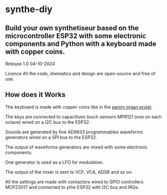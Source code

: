 # synthe-diy
<h2>Build your own synthetiseur based on the microcontroller ESP32 with some electronic components and Python with a keyboard made with copper coins.</h2>

Release 1.0 04-10-2024

Licence
All the code, shematics and design are open-source and free of use.

<h2>How does it Works</h2>

The keyboard is made with copper coins like in the <a href="https://arduino103.blogspot.com/2019/10/python-organ-creer-un-orgue.html">penny organ projet</a>.

The keys are connected to capacitives touch sensors MPR121 (one on each octave) wired on a I2C bus to the ESP32.

Sounds are generated by five AD9833 programmables waveforms generators wired on a SPI bus to the ESP32.

The output of waveforms generators are mixed with some electronic components.

One generator is used as a LFO for modulation.

The output of the mixer is sent to VCF, VCA, ADSR and so on.

All the settings are made with contactors wired to GPIO controllers MCP23017 and connected to ythe ESP32 with I2C bus and IRQs.


